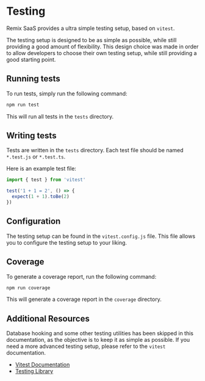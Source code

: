 # Testing

Remix SaaS provides a ultra simple testing setup, based on `vitest`.

The testing setup is designed to be as simple as possible, while still providing a good amount of flexibility. This design choice was made in order to allow developers to choose their own testing setup, while still providing a good starting point.

## Running tests

To run tests, simply run the following command:

```bash
npm run test
```

This will run all tests in the `tests` directory.

## Writing tests

Tests are written in the `tests` directory. Each test file should be named `*.test.js` or `*.test.ts`.

Here is an example test file:

```typescript
import { test } from 'vitest'

test('1 + 1 = 2', () => {
  expect(1 + 1).toBe(2)
})
```

## Configuration

The testing setup can be found in the `vitest.config.js` file. This file allows you to configure the testing setup to your liking.

## Coverage

To generate a coverage report, run the following command:

```bash
npm run coverage
```

This will generate a coverage report in the `coverage` directory.

## Additional Resources

Database hooking and some other testing utilities has been skipped in this documentation, as the objective is to keep it as simple as possible. If you need a more advanced testing setup, please refer to the `vitest` documentation.

- [Vitest Documentation](https://vitest.dev/guide/)
- [Testing Library](https://testing-library.com/docs/)
